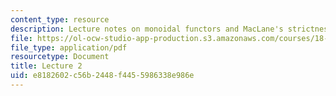 ```yaml
---
content_type: resource
description: Lecture notes on monoidal functors and MacLane's strictness theorem.
file: https://ol-ocw-studio-app-production.s3.amazonaws.com/courses/18-769-topics-in-lie-theory-tensor-categories-spring-2009/e8182602c56b2448f4455986338e986e_MIT18_769S09_lec02.pdf
file_type: application/pdf
resourcetype: Document
title: Lecture 2
uid: e8182602-c56b-2448-f445-5986338e986e
---
```

